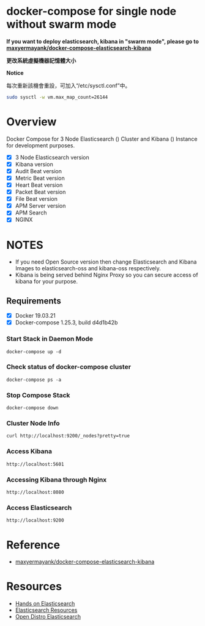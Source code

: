 # **docker-compose for single node without swarm mode**

**If you want to deploy elasticsearch, kibana in "swarm mode", please go to [maxyermayank/docker-compose-elasticsearch-kibana](https://github.com/maxyermayank/docker-compose-elasticsearch-kibana)**


**更改系統虛擬機器記憶體大小**

**Notice**

每次重新該機會重設，可加入“/etc/sysctl.conf”中。

```bash
sudo sysctl -w vm.max_map_count=26144
```

# **Overview**
Docker Compose for 3 Node Elasticsearch () Cluster and Kibana () Instance for development purposes.

- [x] 3 Node Elasticsearch version 
- [x] Kibana version 
- [x] Audit Beat version 
- [x] Metric Beat version 
- [x] Heart Beat version 
- [x] Packet Beat version 
- [x] File Beat version 
- [x] APM Server version 
- [x] APM Search 
- [x] NGINX

# **NOTES**
- If you need Open Source version then change Elasticsearch and Kibana Images to elasticsearch-oss and kibana-oss respectively.
- Kibana is being served behind Nginx Proxy so you can secure access of kibana for your purpose.

## **Requirements**
- [x] Docker 19.03.21
- [x] Docker-compose 1.25.3, build d4d1b42b

### **Start Stack in Daemon Mode**
```
docker-compose up -d
```

### **Check status of docker-compose cluster**
```
docker-compose ps -a
```

### **Stop Compose Stack**
```
docker-compose down
```

### **Cluster Node Info**
```
curl http://localhost:9200/_nodes?pretty=true
```

### **Access Kibana**
```
http://localhost:5601
```

### **Accessing Kibana through Nginx**
```
http://localhost:8080
```

### **Access Elasticsearch**
```
http://localhost:9200
```

# **Reference**
* [maxyermayank/docker-compose-elasticsearch-kibana](https://github.com/maxyermayank/docker-compose-elasticsearch-kibana)

# **Resources**
* [Hands on Elasticsearch](https://medium.com/@maxy_ermayank/hands-on-elasticsearch-8fa59d8aebfc)
* [Elasticsearch Resources](https://medium.com/@maxy_ermayank/elasticsearch-resources-27d24f01c1dc)
* [Open Distro Elasticsearch](https://medium.com/@maxy_ermayank/tl-dr-aws-open-distro-elasticsearch-fc642f0e592a)
